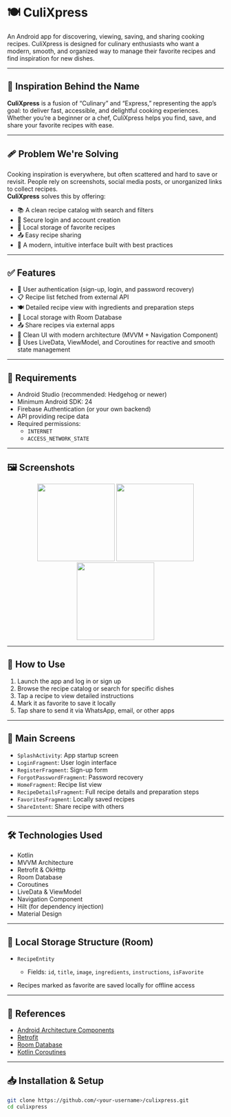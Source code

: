# 🍽️ CuliXpress

An Android app for discovering, viewing, saving, and sharing cooking recipes. CuliXpress is designed for culinary enthusiasts who want a modern, smooth, and organized way to manage their favorite recipes and find inspiration for new dishes.

---

## 🎯 Inspiration Behind the Name

**CuliXpress** is a fusion of “Culinary” and “Express,” representing the app’s goal: to deliver fast, accessible, and delightful cooking experiences. Whether you’re a beginner or a chef, CuliXpress helps you find, save, and share your favorite recipes with ease.

---

## 🩹 Problem We're Solving

Cooking inspiration is everywhere, but often scattered and hard to save or revisit. People rely on screenshots, social media posts, or unorganized links to collect recipes.  
**CuliXpress** solves this by offering:

- 📚 A clean recipe catalog with search and filters  
- 🔐 Secure login and account creation  
- 💾 Local storage of favorite recipes  
- 📤 Easy recipe sharing  
- 📱 A modern, intuitive interface built with best practices  

---

## ✅ Features

- 🔐 User authentication (sign-up, login, and password recovery)  
- 📋 Recipe list fetched from external API  
- 🍽️ Detailed recipe view with ingredients and preparation steps  
- 🧾 Local storage with Room Database  
- 📤 Share recipes via external apps  
- 🌙 Clean UI with modern architecture (MVVM + Navigation Component)  
- 💬 Uses LiveData, ViewModel, and Coroutines for reactive and smooth state management  

---

## 🧪 Requirements

- Android Studio (recommended: Hedgehog or newer)  
- Minimum Android SDK: 24  
- Firebase Authentication (or your own backend)  
- API providing recipe data  
- Required permissions:
  - `INTERNET`
  - `ACCESS_NETWORK_STATE`

---

## 🖼️ Screenshots

<div align="center">
  <img src="https://github.com/user-attachments/assets/28e17e71-0330-47cf-ba9d-3fc296f84806" width="180"/>
  <img src="https://github.com/user-attachments/assets/36e1aab3-3319-4f1d-993b-fa16a918668f" width="180"/>
  <img src="https://github.com/user-attachments/assets/49166c13-31d0-4c1e-9e95-109f0fe36073" width="180"/>
</div>

---

## 🚀 How to Use

1. Launch the app and log in or sign up  
2. Browse the recipe catalog or search for specific dishes  
3. Tap a recipe to view detailed instructions  
4. Mark it as favorite to save it locally  
5. Tap share to send it via WhatsApp, email, or other apps  

---

## 🧱 Main Screens

- `SplashActivity`: App startup screen  
- `LoginFragment`: User login interface  
- `RegisterFragment`: Sign-up form  
- `ForgotPasswordFragment`: Password recovery  
- `HomeFragment`: Recipe list view  
- `RecipeDetailsFragment`: Full recipe details and preparation steps  
- `FavoritesFragment`: Locally saved recipes  
- `ShareIntent`: Share recipe with others  

---

## 🛠️ Technologies Used

- Kotlin  
- MVVM Architecture  
- Retrofit & OkHttp  
- Room Database  
- Coroutines  
- LiveData & ViewModel  
- Navigation Component  
- Hilt (for dependency injection)  
- Material Design  

---

## 📁 Local Storage Structure (Room)

- `RecipeEntity`  
  - Fields: `id`, `title`, `image`, `ingredients`, `instructions`, `isFavorite`  

- Recipes marked as favorite are saved locally for offline access

---

## 🔗 References

- [Android Architecture Components](https://developer.android.com/topic/libraries/architecture)  
- [Retrofit](https://square.github.io/retrofit/)  
- [Room Database](https://developer.android.com/training/data-storage/room)  
- [Kotlin Coroutines](https://developer.android.com/kotlin/coroutines)

---

## 📥 Installation & Setup

```bash
git clone https://github.com/<your-username>/culixpress.git
cd culixpress
